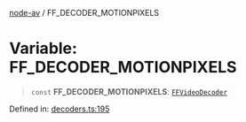 [node-av](../globals.md) / FF\_DECODER\_MOTIONPIXELS

# Variable: FF\_DECODER\_MOTIONPIXELS

> `const` **FF\_DECODER\_MOTIONPIXELS**: [`FFVideoDecoder`](../type-aliases/FFVideoDecoder.md)

Defined in: [decoders.ts:195](https://github.com/seydx/av/blob/f8631fc881b394300b1479f511d55cf1c370a87f/src/constants/decoders.ts#L195)
